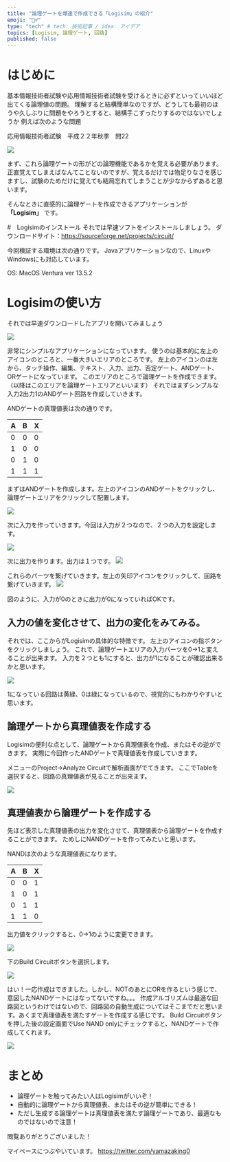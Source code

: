 ```yaml
---
title: "論理ゲートを爆速で作成できる「Logisim」の紹介"
emoji: "🦹‍♂️"
type: "tech" # tech: 技術記事 / idea: アイデア
topics: [Logisim, 論理ゲート, 回路]
published: false
---
```


# はじめに
基本情報技術者試験や応用情報技術者試験を受けるときに必ずといっていいほど出てくる論理値の問題。
理解すると結構簡単なのですが、どうしても最初のほうや久しぶりに問題をやろうとすると、結構手こずったりするのではないでしょうか
例えば次のような問題

応用情報技術者試験　平成２２年秋季　問22

![](/images/usage_of_logisim.md/image1.png)

まず、これら論理ゲートの形がどの論理機能であるかを覚える必要があります。
正直覚えてしまえばなんてことないのですが、覚えるだけでは物足りなさを感じますし、試験のためだけに覚えても結局忘れてしまうことが少なからずあると思います。

そんなときに直感的に論理ゲートを作成できるアプリケーションが **「Logisim」** です。

#　Logisimのインストール
それでは早速ソフトをインストールしましょう。
ダウンロードサイト：https://sourceforge.net/projects/circuit/

今回検証する環境は次の通りです。
Javaアプリケーションなので、LinuxやWindowsにも対応しています。

OS: MacOS Ventura ver 13.5.2

# Logisimの使い方
それでは早速ダウンロードしたアプリを開いてみましょう

![](/images/usage_of_logisim.md/image2.png)

非常にシンプルなアプリケーションになっています。
使うのは基本的に左上のアイコンのところと、一番大きいエリアのところです。
左上のアイコンのは左から、タッチ操作、編集、テキスト、入力、出力、否定ゲート、ANDゲート、ORゲートになっています。
このエリアのところで論理ゲートを作成できます。（以降はこのエリアを論理ゲートエリアといいます）
それではまずシンプルな入力2出力1のANDゲート回路を作成していきます。

ANDゲートの真理値表は次の通りです。

|A|B|X|
|----|----|-----|
|0|0|0|
|1|0|0|
|0|1|0|
|1|1|1|

まずはANDゲートを作成します。左上のアイコンのANDゲートをクリックし、論理ゲートエリアをクリックして配置します。

![](/images/usage_of_logisim.md/image3.png)

次に入力を作っていきます。今回は入力が２つなので、２つの入力を設定します。

![](/images/usage_of_logisim.md/image4.png)

次に出力を作ります。出力は１つです。
![](/images/usage_of_logisim.md/image5.png)


これらのパーツを繋げていきます。左上の矢印アイコンをクリックして、回路を繋げていきます。
![](/images/usage_of_logisim.md/image6.png)

図のように、入力が0のときに出力が0になっていればOKです。

## 入力の値を変化させて、出力の変化をみてみる。
それでは、ここからがLogisimの具体的な特徴です。
左上のアイコンの指ボタンをクリックしましょう。
これで、論理ゲートエリアの入力パーツを0→1と変えることが出来ます。
入力を２つとも1にすると、出力が1になることが確認出来るかと思います。

![](/images/usage_of_logisim.md/image7.png)

1になっている回路は黄緑、0は緑になっているので、視覚的にもわかりやすいと思います。

## 論理ゲートから真理値表を作成する
Logisimの便利な点として、論理ゲートから真理値表を作成、またはその逆ができます。
実際に今回作ったANDゲートで真理値表を作成していきます。

メニューのProject→Analyze Circuitで解析画面がでてきます。
ここでTableを選択すると、回路の真理値表が見ることが出来ます。

![](/images/usage_of_logisim.md/image8.png)

## 真理値表から論理ゲートを作成する
先ほど表示した真理値表の出力を変化させて、真理値表から論理ゲートを作成することができます。
ためしにNANDゲートを作ってみたいと思います。

NANDは次のような真理値表になります。

|A|B|X|
|----|----|-----|
|0|0|1|
|1|0|1|
|0|1|1|
|1|1|0|

出力値をクリックすると、0→1のように変更できます。

![](/images/usage_of_logisim.md/image9.png)

下のBuild Circuitボタンを選択します。

![](/images/usage_of_logisim.md/image10.png)

はい！一応作成はできました。しかし、NOTのあとにORを作るという感じで、意図したNANDゲートにはなってないですね。。。
作成アルゴリズムは最適な回路図というわけではないので、回路図の自動生成についてはそこまでだと思います。あくまで真理値表を満たすゲートを作成する感じです。
Build Circuitボタンを押した後の設定画面でUse NAND onlyにチェックすると、NANDゲートで作成してくれます。

![](/images/usage_of_logisim.md/image11.png)

# まとめ
- 論理ゲートを触ってみたい人はLogisimがいいぞ！
- 自動的に論理ゲートから真理値表、またはその逆が簡単にできる！
- ただし生成する論理ゲートは真理値表を満たす論理ゲートであり、最適なものではないので注意！

閲覧ありがとうございました！

マイペースにつぶやいています。
https://twitter.com/yamazaking0

